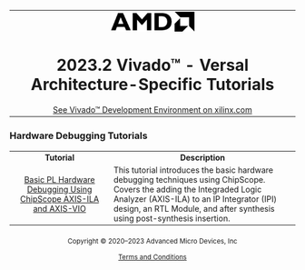 <table width="100%">
 <tr width="100%">
    <td align="center"><img src="https://github.com/Xilinx/Image-Collateral/blob/main/xilinx-logo.png?raw=true" width="30%"/><h1>2023.2 Vivado™ - Versal Architecture-Specific Tutorials</h1>
    <a href="https://www.xilinx.com/products/design-tools/vivado.html">See Vivado™ Development Environment on xilinx.com</a>
    </td>
 </tr>
</table>


### Hardware Debugging Tutorials

 <table style="width:100%">
 <tr>
 <td width="35%" align="center"><b>Tutorial</b>
 <td width="65%" align="center"><b>Description</b>
 </tr>
 <tr>
 <td align="center"><a href="./Basic_HW_Debug/">Basic PL Hardware Debugging Using ChipScope AXIS-ILA and AXIS-VIO</a></td>
 <td>This tutorial introduces the basic hardware debugging techniques using ChipScope.  Covers the adding the Integraded Logic Analyzer (AXIS-ILA) to an IP Integrator (IPI) design, an RTL Module, and after synthesis using post-synthesis insertion.</td>
 </tr>
 </table>



<p class="sphinxhide" align="center"><sub>Copyright © 2020–2023 Advanced Micro Devices, Inc</sub></p>

<p class="sphinxhide" align="center"><sup><a href="https://www.amd.com/en/corporate/copyright">Terms and Conditions</a></sup></p>

